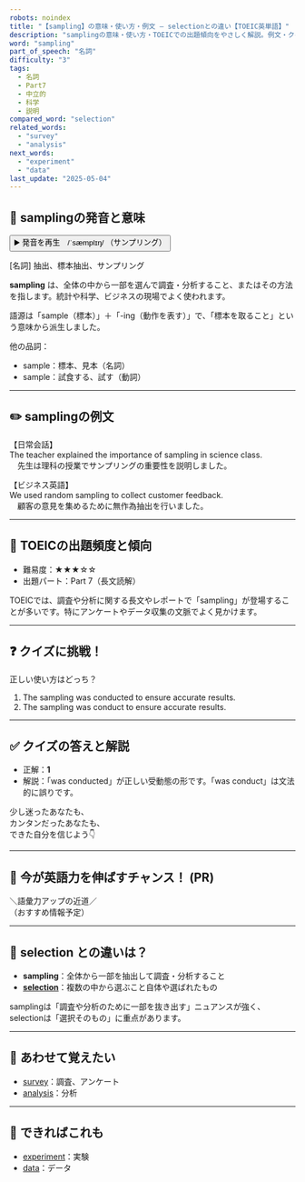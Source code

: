 ```yaml
---
robots: noindex
title: "【sampling】の意味・使い方・例文 ― selectionとの違い【TOEIC英単語】"
description: "samplingの意味・使い方・TOEICでの出題傾向をやさしく解説。例文・クイズ付きでselectionとの違いもわかりやすく学べます。"
word: "sampling"
part_of_speech: "名詞"
difficulty: "3"
tags:
  - 名詞
  - Part7
  - 中立的
  - 科学
  - 説明
compared_word: "selection"
related_words:
  - "survey"
  - "analysis"
next_words:
  - "experiment"
  - "data"
last_update: "2025-05-04"
---
```


## 🔰 samplingの発音と意味

<button class="play-audio" onclick="playTTS('sampling')">
  <span class="play-audio-main">
    ▶️ 発音を再生　/ˈsæmplɪŋ/
  </span>
  <span class="play-audio-sub">
    （サンプリング）
  </span>
</button>

[名詞] 抽出、標本抽出、サンプリング

**sampling** は、全体の中から一部を選んで調査・分析すること、またはその方法を指します。統計や科学、ビジネスの現場でよく使われます。

語源は「sample（標本）」＋「-ing（動作を表す）」で、「標本を取ること」という意味から派生しました。

他の品詞：  
- sample：標本、見本（名詞）
- sample：試食する、試す（動詞）

---

## ✏️ samplingの例文

【日常会話】  
The teacher explained the importance of sampling in science class.  
　先生は理科の授業でサンプリングの重要性を説明しました。

【ビジネス英語】  
We used random sampling to collect customer feedback.  
　顧客の意見を集めるために無作為抽出を行いました。

---

## 🎯 TOEICの出題頻度と傾向

- 難易度：★★★☆☆
- 出題パート：Part 7（長文読解）

TOEICでは、調査や分析に関する長文やレポートで「sampling」が登場することが多いです。特にアンケートやデータ収集の文脈でよく見かけます。

---

## ❓ クイズに挑戦！

正しい使い方はどっち？

1. The sampling was conducted to ensure accurate results.  
2. The sampling was conduct to ensure accurate results.

---

## ✅ クイズの答えと解説

- 正解：**1**
- 解説：「was conducted」が正しい受動態の形です。「was conduct」は文法的に誤りです。

少し迷ったあなたも、  
カンタンだったあなたも、  
できた自分を信じよう👇️

---

## 🚀 今が英語力を伸ばすチャンス！ (PR)

<div class="info-center">
＼語彙力アップの近道／<br>  
（おすすめ情報予定）
</div>

---

## 🤔  selection との違いは？

- **sampling**：全体から一部を抽出して調査・分析すること
- **[selection](/selection)**：複数の中から選ぶこと自体や選ばれたもの

samplingは「調査や分析のために一部を抜き出す」ニュアンスが強く、selectionは「選択そのもの」に重点があります。

---

## 🧩 あわせて覚えたい

- [survey](/survey)：調査、アンケート
- [analysis](/analysis)：分析

---

## 📖 できればこれも

- [experiment](/experiment)：実験
- [data](/data)：データ

<!-- cvid: aid49_bid48 -->

